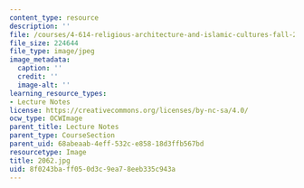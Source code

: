 ```yaml
---
content_type: resource
description: ''
file: /courses/4-614-religious-architecture-and-islamic-cultures-fall-2002/8f0243baff050d3c9ea78eeb335c943a_2062.jpg
file_size: 224644
file_type: image/jpeg
image_metadata:
  caption: ''
  credit: ''
  image-alt: ''
learning_resource_types:
- Lecture Notes
license: https://creativecommons.org/licenses/by-nc-sa/4.0/
ocw_type: OCWImage
parent_title: Lecture Notes
parent_type: CourseSection
parent_uid: 68abeaab-4eff-532c-e858-18d3ffb567bd
resourcetype: Image
title: 2062.jpg
uid: 8f0243ba-ff05-0d3c-9ea7-8eeb335c943a
---
```

